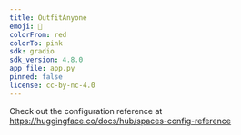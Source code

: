 ```yaml
---
title: OutfitAnyone
emoji: 🏢
colorFrom: red
colorTo: pink
sdk: gradio
sdk_version: 4.8.0
app_file: app.py
pinned: false
license: cc-by-nc-4.0
---
```


Check out the configuration reference at https://huggingface.co/docs/hub/spaces-config-reference

